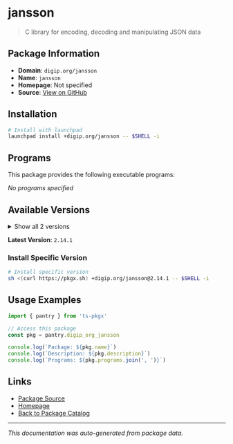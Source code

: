 # jansson

> C library for encoding, decoding and manipulating JSON data

## Package Information

- **Domain**: `digip.org/jansson`
- **Name**: `jansson`
- **Homepage**: Not specified
- **Source**: [View on GitHub](https://github.com/pkgxdev/pantry/tree/main/projects/digip.org/jansson/package.yml)

## Installation

```bash
# Install with launchpad
launchpad install +digip.org/jansson -- $SHELL -i
```

## Programs

This package provides the following executable programs:

*No programs specified*

## Available Versions

<details>
<summary>Show all 2 versions</summary>

- `2.14.1`, `2.14.0`

</details>

**Latest Version**: `2.14.1`

### Install Specific Version

```bash
# Install specific version
sh <(curl https://pkgx.sh) +digip.org/jansson@2.14.1 -- $SHELL -i
```

## Usage Examples

```typescript
import { pantry } from 'ts-pkgx'

// Access this package
const pkg = pantry.digip_org_jansson

console.log(`Package: ${pkg.name}`)
console.log(`Description: ${pkg.description}`)
console.log(`Programs: ${pkg.programs.join(', ')}`)
```

## Links

- [Package Source](https://github.com/pkgxdev/pantry/tree/main/projects/digip.org/jansson/package.yml)
- [Homepage](#)
- [Back to Package Catalog](../package-catalog.md)

---

*This documentation was auto-generated from package data.*

